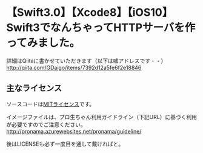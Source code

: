 【Swift3.0】【Xcode8】【iOS10】 Swift3でなんちゃってHTTPサーバを作ってみました。
====

詳細はQiitaに書かせていただきます（以下は嘘アドレスです・・）
http://qiita.com/GDaigo/items/7392d12a5fe6f2e18846

## 主なライセンス

ソースコードは[MITライセンス](https://opensource.org/licenses/mit-license.php)です。  

イメージファイルは、プロ生ちゃん利用ガイドライン（下記URL）に基づく利用が必要ですのでご注意ください。
http://pronama.azurewebsites.net/pronama/guideline/

後はLICENSEも必ず一度目を通して戴ければと。


